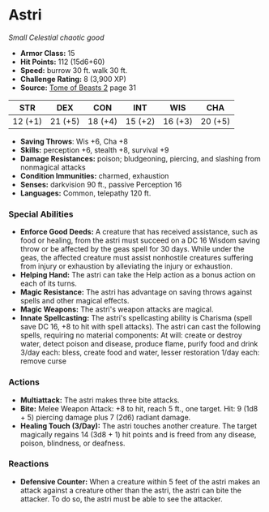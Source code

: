 # Astri

*Small* *Celestial* *chaotic good*

- **Armor Class:** 15
- **Hit Points:** 112 (15d6+60)
- **Speed:** burrow 30 ft. walk 30 ft.
- **Challenge Rating:** 8 (3,900 XP)
- **Source:** [Tome of Beasts 2](https://koboldpress.com/kpstore/product/tome-of-beasts-2-for-5th-edition) page 31

| STR | DEX | CON | INT | WIS | CHA |
| --- | --- | --- | --- | --- | --- |
| 12 (+1) | 21 (+5) | 18 (+4) | 15 (+2) | 16 (+3) | 20 (+5) |

- **Saving Throws**: Wis +6, Cha +8
- **Skills:** perception +6, stealth +8, survival +9
- **Damage Resistances:** poison; bludgeoning, piercing, and slashing from nonmagical attacks
- **Condition Immunities:** charmed, exhaustion
- **Senses:** darkvision 90 ft., passive Perception 16
- **Languages:** Common, telepathy 120 ft.

### Special Abilities

- **Enforce Good Deeds:** A creature that has received assistance, such as food or healing, from the astri must succeed on a DC 16 Wisdom saving throw or be affected by the geas spell for 30 days. While under the geas, the affected creature must assist nonhostile creatures suffering from injury or exhaustion by alleviating the injury or exhaustion.
- **Helping Hand:** The astri can take the Help action as a bonus action on each of its turns.
- **Magic Resistance:** The astri has advantage on saving throws against spells and other magical effects.
- **Magic Weapons:** The astri's weapon attacks are magical.
- **Innate Spellcasting:** The astri's spellcasting ability is Charisma (spell save DC 16, +8 to hit with spell attacks). The astri can cast the following spells, requiring no material components:
At will: create or destroy water, detect poison and disease, produce flame, purify food and drink
3/day each: bless, create food and water, lesser restoration
1/day each: remove curse

### Actions

- **Multiattack:** The astri makes three bite attacks.
- **Bite:** Melee Weapon Attack: +8 to hit, reach 5 ft., one target. Hit: 9 (1d8 + 5) piercing damage plus 7 (2d6) radiant damage.
- **Healing Touch (3/Day):** The astri touches another creature. The target magically regains 14 (3d8 + 1) hit points and is freed from any disease, poison, blindness, or deafness.

### Reactions

- **Defensive Counter:** When a creature within 5 feet of the astri makes an attack against a creature other than the astri, the astri can bite the attacker. To do so, the astri must be able to see the attacker.


